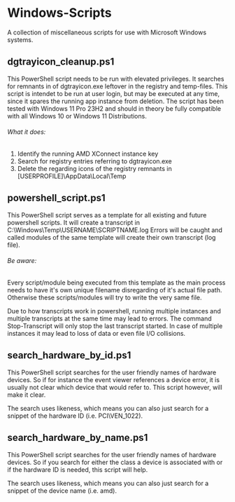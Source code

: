 # Windows-Scripts
A collection of miscellaneous scripts for use with Microsoft Windows systems.

## dgtrayicon_cleanup.ps1

This PowerShell script needs to be run with elevated privileges. It searches for
remnants in of dgtrayicon.exe leftover in the registry and temp-files. This script
is intendet to be run at user login, but may be executed at any time, since it
spares the running app instance from deletion. The script has been tested with
Windows 11 Pro 23H2 and should in theory be fully compatible with all Windows 10
or Windows 11 Distributions.

###### What it does:
1) Identify the running AMD XConnect instance key
2) Search for registry entries referring to dgtrayicon.exe
3) Delete the regarding icons of the registry remnants in [USERPROFILE]\AppData\Local\Temp

## powershell_script.ps1

This PowerShell script serves as a template for all existing and future powershell scripts.
It will create a transcript in
C:\Windows\Temp\USERNAME\SCRIPTNAME.log
Errors will be caught and called modules of the same template will create their own
transcript (log file).

###### Be aware:
Every script/module being executed from this template as the main process needs to
have it's own unique filename disregarding of it's actual file path. Otherwise
these scripts/modules will try to write the very same file.

Due to how transcripts work in powershell, running multiple instances and multiple
transcripts at the same time may lead to errors. The command Stop-Transcript will
only stop the last transcript started. In case of multiple instances it may lead
to loss of data or even file I/O collisions.

## search_hardware_by_id.ps1

This PowerShell script searches for the user friendly names of hardware devices. So if
for instance the event viewer references a device error, it is usually not clear which
device that would refer to. This script however, will make it clear.

The search uses likeness, which means you can also just search for a snippet of the
hardware ID (i.e. PCI\VEN_1022).

## search_hardware_by_name.ps1

This PowerShell script searches for the user friendly names of hardware devices. So if
you search for either the class a device is associated with or if the hardware ID is
needed, this script will help.

The search uses likeness, which means you can also just search for a snippet of the
device name (i.e. amd).
